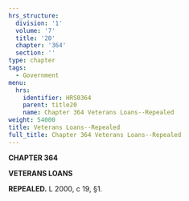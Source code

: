 ```yaml
---
hrs_structure:
  division: '1'
  volume: '7'
  title: '20'
  chapter: '364'
  section: ''
type: chapter
tags:
  - Government
menu:
  hrs:
    identifier: HRS0364
    parent: title20
    name: Chapter 364 Veterans Loans--Repealed
weight: 54000
title: Veterans Loans--Repealed
full_title: Chapter 364 Veterans Loans--Repealed
---
```

**CHAPTER 364**

**VETERANS LOANS**

**REPEALED.** L 2000, c 19, §1.